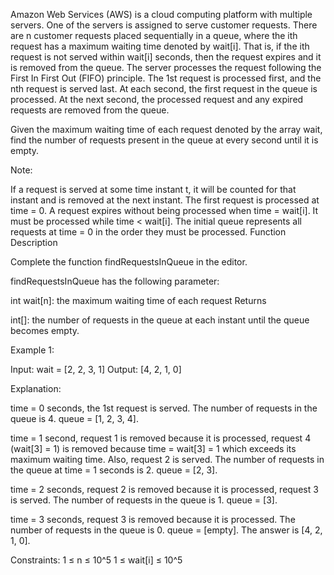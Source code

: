 Amazon Web Services (AWS) is a cloud computing platform with multiple servers. One of the servers is assigned to serve customer requests. There are n customer requests placed sequentially in a queue, where the ith request has a maximum waiting time denoted by wait[i]. That is, if the ith request is not served within wait[i] seconds, then the request expires and it is removed from the queue. The server processes the request following the First In First Out (FIFO) principle. The 1st request is processed first, and the nth request is served last. At each second, the first request in the queue is processed. At the next second, the processed request and any expired requests are removed from the queue.

Given the maximum waiting time of each request denoted by the array wait, find the number of requests present in the queue at every second until it is empty.

Note:

If a request is served at some time instant t, it will be counted for that instant and is removed at the next instant.
The first request is processed at time = 0. A request expires without being processed when time = wait[i]. It must be processed while time < wait[i].
The initial queue represents all requests at time = 0 in the order they must be processed.
Function Description

Complete the function findRequestsInQueue in the editor.

findRequestsInQueue has the following parameter:

int wait[n]: the maximum waiting time of each request
Returns

int[]: the number of requests in the queue at each instant until the queue becomes empty.

Example 1:

Input: wait = [2, 2, 3, 1]
Output: [4, 2, 1, 0]

Explanation:

time = 0 seconds, the 1st request is served. The number of requests in the queue is 4. queue = [1, 2, 3, 4].

time = 1 second, request 1 is removed because it is processed, request 4 (wait[3] = 1) is removed because time = wait[3] = 1 which exceeds its maximum waiting time. Also, request 2 is served. The number of requests in the queue at time = 1 seconds is 2. queue = [2, 3].

time = 2 seconds, request 2 is removed because it is processed, request 3 is served. The number of requests in the queue is 1. queue = [3].

time = 3 seconds, request 3 is removed because it is processed. The number of requests in the queue is 0. queue = [empty].
The answer is [4, 2, 1, 0].

Constraints:
1 ≤ n ≤ 10^5
1 ≤ wait[i] ≤ 10^5